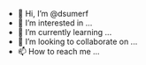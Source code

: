 - 👋 Hi, I’m @dsumerf
- 👀 I’m interested in ...
- 🌱 I’m currently learning ...
- 💞️ I’m looking to collaborate on ...
- 📫 How to reach me ...

<!---
dsumerf/dsumerf is a ✨ special ✨ repository because its `README.md` (this file) appears on your GitHub profile.
You can click the Preview link to take a look at your changes.
--->
